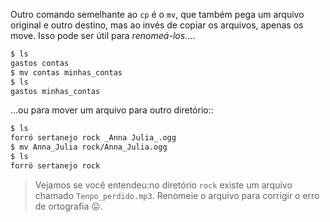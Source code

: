 Outro comando semelhante ao `cp` é o `mv`, que também pega um arquivo original e outro destino, mas ao invés de copiar os arquivos, apenas os move. Isso pode ser útil para _renomeá-los_....

```bash
$ ls
gastos contas
$ mv contas minhas_contas
$ ls
gastos minhas_contas
```

...ou para mover um arquivo para outro diretório::

```bash
$ ls  
forró sertanejo rock _Anna Julia_.ogg
$ mv Anna_Julia rock/Anna_Julia.ogg
$ ls
forró sertanejo rock
```

> Vejamos se você entendeu:no diretório `rock` existe um arquivo chamado `Tenpo_perdido.mp3`. Renomeie o arquivo para corrigir o erro de ortografia :stuck_out_tongue:.
